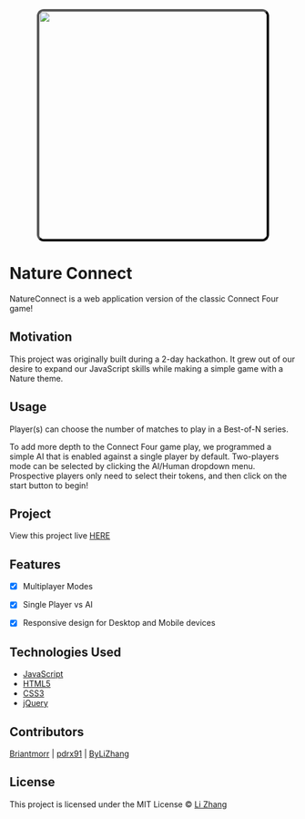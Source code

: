 <p align='center'>
<img src ="./assets/NatureConnect_ReadMe.PNG" style="width:400px;border-radius:3%;border:outset black 4px">
</p>

# Nature Connect

NatureConnect is a web application version of the classic Connect Four game!

## Motivation

This project was originally built during a 2-day hackathon. It grew out of our desire to expand our JavaScript skills while making a simple game with a Nature theme.

## Usage
Player(s) can choose the number of matches to play in a Best-of-N series.

To add more depth to the Connect Four game play, we programmed a simple AI that is enabled against a single player by default. Two-players mode can be selected by clicking the AI/Human dropdown menu. Prospective players only need to select their tokens, and then click on the start button to begin!

## Project

View this project live [HERE](http://natureconnect.briantmorris.com/)

## Features

- [x] Multiplayer Modes
- [x] Single Player vs AI
- [x] Responsive design for Desktop and Mobile devices


## Technologies Used

- [JavaScript](https://www.javascript.com/)
- [HTML5](https://developer.mozilla.org/en-US/docs/Web/Guide/HTML/HTML5)
- [CSS3](https://www.w3.org/Style/CSS/Overview.en.html)
- [jQuery](https://jquery.com/)

## Contributors

[Briantmorr](https://github.com/Briantmorr) |
[pdrx91](https://github.com/pdrx91) |
[ByLiZhang](https://github.com/bylizhang)

## License
This project is licensed under the MIT License © [Li Zhang](http://bylizhang.com)